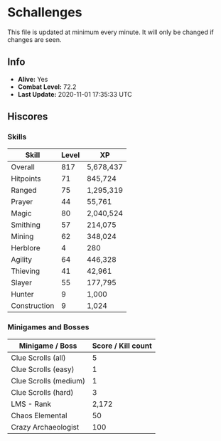 # Schallenges

This file is updated at minimum every minute. It will only be changed if changes are seen.

## Info

 - **Alive:** Yes
 - **Combat Level:** 72.2
 - **Last Update:** 2020-11-01 17:35:33 UTC

## Hiscores

### Skills

| Skill | Level | XP |
|--|--|--|
| Overall | 817 | 5,678,437 |
| Hitpoints | 71 | 845,724 |
| Ranged | 75 | 1,295,319 |
| Prayer | 44 | 55,761 |
| Magic | 80 | 2,040,524 |
| Smithing | 57 | 214,075 |
| Mining | 62 | 348,024 |
| Herblore | 4 | 280 |
| Agility | 64 | 446,328 |
| Thieving | 41 | 42,961 |
| Slayer | 55 | 177,795 |
| Hunter | 9 | 1,000 |
| Construction | 9 | 1,024 |

### Minigames and Bosses

| Minigame / Boss | Score / Kill count |
|--|--|
| Clue Scrolls (all) | 5 |
| Clue Scrolls (easy) | 1 |
| Clue Scrolls (medium) | 1 |
| Clue Scrolls (hard) | 3 |
| LMS - Rank | 2,172 |
| Chaos Elemental | 50 |
| Crazy Archaeologist | 100 |
